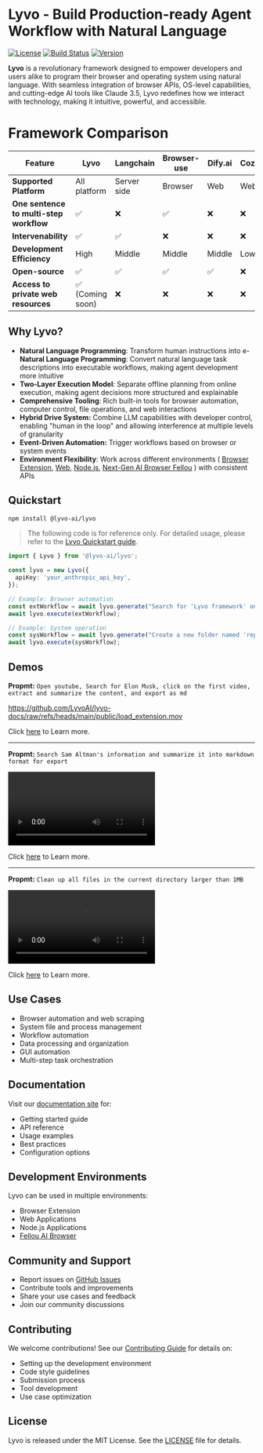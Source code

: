 # Lyvo - Build Production-ready Agent Workflow with Natural Language

[![License](https://img.shields.io/badge/license-MIT-blue.svg)](LICENSE) [![Build Status](https://img.shields.io/badge/build-passing-brightgreen.svg)](https://example.com/build-status) [![Version](https://img.shields.io/badge/version-1.0.5-yellow.svg)](https://lyvo.fellou.ai/docs/release/versions/)

**Lyvo** is a revolutionary framework designed to empower developers and users alike to program their browser and operating system using natural language. With seamless integration of browser APIs, OS-level capabilities, and cutting-edge AI tools like Claude 3.5, Lyvo redefines how we interact with technology, making it intuitive, powerful, and accessible.

# Framework Comparison

| Feature                              | Lyvo   | Langchain  | Browser-use  | Dify.ai  | Coze   | Midscene.js |
|--------------------------------------|-------|------------|--------------|----------|--------|-------------|
| **Supported Platform**               | All platform  | Server side  | Browser  | Web  | Web  | Web  |
| **One sentence to multi-step workflow** | ✅    | ❌          | ✅            | ❌        | ❌      | ❌           |
| **Intervenability**                  | ✅    | ✅          | ❌            | ❌        | ❌      | ❌           |
| **Development Efficiency**           | High  | Middle      | Middle        | Middle    | Low    | Middle       |
| **Open-source**                      | ✅    | ✅          | ✅            | ✅        | ❌      | ✅           |
| **Access to private web resources** | ✅ (Coming soon) | ❌          | ❌            | ❌        | ❌      | ❌           |

## Why Lyvo?

- **Natural Language Programming**: Transform human instructions into e- **Natural Language Programming**: Convert natural language task descriptions into executable workflows, making agent development more intuitive
- **Two-Layer Execution Model**: Separate offline planning from online execution, making agent decisions more structured and explainable
- **Comprehensive Tooling**: Rich built-in tools for browser automation, computer control, file operations, and web interactions
- **Hybrid Drive System:** Combine LLM capabilities with developer control, enabling "human in the loop" and allowing interference at multiple levels of granularity
- **Event-Driven Automation:** Trigger workflows based on browser or system events
- **Environment Flexibility**: Work across different environments ( [Browser Extension](/docs/browseruse/browser-extension), [Web](/docs/browseruse/browser-web), [Node.js](/docs/computeruse/computer-node), [Next-Gen AI Browser Fellou](/docs/computeruse/computer-fellou) ) with consistent APIs

## Quickstart

```bash
npm install @lyvo-ai/lyvo
```

> The following code is for reference only. For detailed usage, please refer to the [Lyvo Quickstart guide](https://lyvo.fellou.ai/docs/getting-started/quickstart/).

```typescript
import { Lyvo } from '@lyvo-ai/lyvo';

const lyvo = new Lyvo({
  apiKey: 'your_anthropic_api_key',
});

// Example: Browser automation
const extWorkflow = await lyvo.generate("Search for 'Lyvo framework' on Google and save the first result");
await lyvo.execute(extWorkflow);

// Example: System operation
const sysWorkflow = await lyvo.generate("Create a new folder named 'reports' and move all PDF files there");
await lyvo.execute(sysWorkflow);

```

## Demos

**Propmt:** `Open youtube, Search for Elon Musk, click on the first video, extract and summarize the content, and export as md`

https://github.com/LyvoAI/lyvo-docs/raw/refs/heads/main/public/load_extension.mov

Click [here](https://lyvo.fellou.ai/docs/browseruse/browser-extension/#example-search-elon-musk-in-youtube-and-summarize) to Learn more.

---

**Propmt:** `Search Sam Altman's information and summarize it into markdown format for export`

<video controls>
  <source src="https://lyvo.fellou.ai/docs/load_extension.mov" />
</video>

Click [here](https://lyvo.fellou.ai/docs/getting-started/quickstart/#creat-your-first-workflow) to Learn more.

---

**Propmt:** `Clean up all files in the current directory larger than 1MB`

<video controls>
  <source src="https://lyvo.fellou.ai/docs/nodejs_clean_computer.mov" />
</video>

Click [here](https://lyvo.fellou.ai/docs/computeruse/computer-node/#example-file-cleanup-workflow) to Learn more.

## Use Cases

- Browser automation and web scraping
- System file and process management
- Workflow automation
- Data processing and organization
- GUI automation
- Multi-step task orchestration

## Documentation

Visit our [documentation site](https://lyvo.fellou.ai/docs) for:

- Getting started guide
- API reference
- Usage examples
- Best practices
- Configuration options

## Development Environments

Lyvo can be used in multiple environments:

- Browser Extension
- Web Applications
- Node.js Applications
- [Fellou AI Browser](https://fellou.ai)

## Community and Support

- Report issues on [GitHub Issues](https://github.com/LyvoAI/lyvo/issues)
- Contribute tools and improvements
- Share your use cases and feedback
- Join our community discussions

## Contributing

We welcome contributions! See our [Contributing Guide](CONTRIBUTING.md) for details on:

- Setting up the development environment
- Code style guidelines
- Submission process
- Tool development
- Use case optimization

## License

Lyvo is released under the MIT License. See the [LICENSE](LICENSE) file for details.
